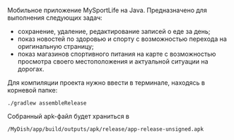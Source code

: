Мобильное приложение MySportLife на Java. Предназначено для выполнения следующих задач:
- сохранение, удаление, редактирование записей о еде за день;
- показ новостей по здоровью и спорту с возможностью перехода на оригинальную страницу;
- показ магазинов спортивного питания на карте с возможностью просмотра своего местоположения и актуальной ситуации на дорогах.

Для компиляции проекта нужно ввести в терминале, находясь в корневой папке:
```
./gradlew assembleRelease
```

Собранный apk-файл будет храниться в
```
/MyDish/app/build/outputs/apk/release/app-release-unsigned.apk
```

